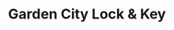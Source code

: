 ---
title: "Garden City Lock & Key"
url: /garden-city/garden-city-lock-und-key/
shop: Schlüsseldienst
---